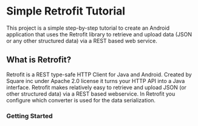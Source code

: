 # Simple Retrofit Tutorial
This project is a simple step-by-step tutorial to create an Android application that uses the Retrofit library to retrieve and upload data (JSON or any other structured data) via a REST based web service.

## What is Retrofit?
Retrofit is a REST type-safe HTTP Client for Java and Android. Created by Square inc under Apache 2.0 license it turns your HTTP API into a Java interface. 
Retrofit makes relatively easy to retrieve and upload JSON (or other structured data) via a REST based webservice. In Retrofit you configure which converter is used for the data serialization.

### Getting Started

